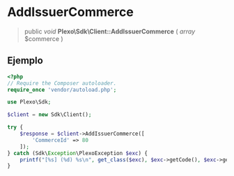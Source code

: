 # AddIssuerCommerce

> public *void* **Plexo\\Sdk\\Client::AddIssuerCommerce** ( *array* $commerce )

## Ejemplo

```php
<?php
// Require the Composer autoloader.
require_once 'vendor/autoload.php';

use Plexo\Sdk;

$client = new Sdk\Client();

try {
    $response = $client->AddIssuerCommerce([
        'CommerceId' => 80
    ]);
} catch (Sdk\Exception\PlexoException $exc) {
    printf("[%s] (%d) %s\n", get_class($exc), $exc->getCode(), $exc->getMessage());
}

```
